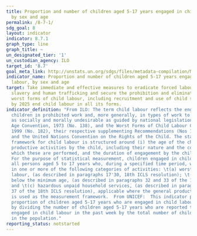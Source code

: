 ```yaml
---
title: Proportion and number of children aged 5-17 years engaged in child labour,
  by sex and age
permalink: /8-7-1/
sdg_goal: 8
layout: indicator
indicator: 8.7.1
graph_type: line
graph_title: ~
un_designated_tier: '1'
un_custodian_agency: ILO
target_id: '8.7'
goal_meta_link: http://unstats.un.org/sdgs/files/metadata-compilation/Metadata-Goal-8.pdf
indicator_name: Proportion and number of children aged 5-17 years engaged in child
  labour, by sex and age
target: Take immediate and effective measures to eradicate forced labour, end modern
  slavery and human trafficking and secure the prohibition and elimination of the
  worst forms of child labour, including recruitment and use of child soldiers, and
  by 2025 end child labour in all its forms.
indicator_definition: "From ILO: The term child labour reflects the engagement of
  children in prohibited work and, more generally, in types of work to be eliminated
  as socially and morally undesirable as guided by national legislation, the ILO Minimum
  Age Convention, 1973 (No. 138), and the Worst Forms of Child Labour Convention,
  1999 (No. 182), their respective supplementing Recommendations (Nos 146 and 190),
  and the United Nations Convention on the Rights of the Child. The statistical measurement
  framework for child labour is structured around (i) the age of the child; (ii) the
  productive activities by the child, including their nature and the conditions under
  which these are performed, and the duration of engagement by the child in such activities.
  For the purpose of statistical measurement, children engaged in child labour include
  all persons aged 5 to 17 years who, during a specified time period, were engaged
  in one or more of the following categories of activities: \t(a) worst forms of child
  labour, (as described in paragraphs 17'30, 18th ICLS resolution); \t(b) employment
  below the minimum age, (as described in paragraphs 32 and 33 of the 18th ICLS resolution);
  and \t(c) hazardous unpaid household services, (as described in paragraphs 36 and
  37 of the 18th ICLS resolution), applicable where the general production boundary
  is used as the measurement framework.  From UNICEF:  This indicator provides the
  proportion of children aged 5-17 years who are engaged in child labour. It is calculated
  by dividing the number of children aged 5-17 years who are reported to have been
  engaged in child labour in the past week by the total number of children aged 5-17
  in the population."
reporting_status: notstarted
---
```

